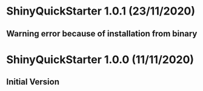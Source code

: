 # ShinyQuickStarter 1.0.1 (23/11/2020)

## Warning error because of installation from binary

# ShinyQuickStarter 1.0.0 (11/11/2020)

## Initial Version

